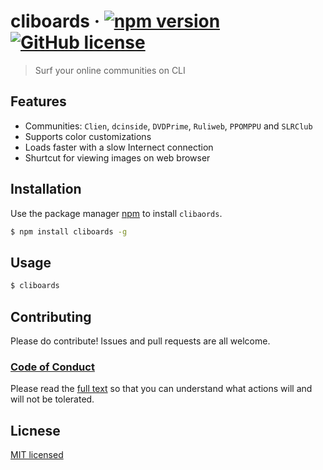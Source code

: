 # cliboards &middot; [![npm version](https://img.shields.io/npm/v/cliboards)](https://www.npmjs.com/package/cliboards) [![GitHub license](https://img.shields.io/npm/l/cliboards)](LICENSE)

> Surf your online communities on CLI

## Features

-   Communities: `Clien`, `dcinside`, `DVDPrime`, `Ruliweb`, `PPOMPPU` and `SLRClub`
-   Supports color customizations
-   Loads faster with a slow Internect connection
-   Shurtcut for viewing images on web browser

## Installation

Use the package manager [npm](https://www.npmjs.com) to install `clibaords`.

```bash
$ npm install cliboards -g
```

## Usage

```bash
$ cliboards
```

## Contributing

Please do contribute! Issues and pull requests are all welcome.

### [Code of Conduct](CODE_OF_CONDUCT.md)

Please read the [full text](CODE_OF_CONDUCT.md) so that you can understand what actions will and will not be tolerated.

## Licnese

[MIT licensed](LICENSE)

